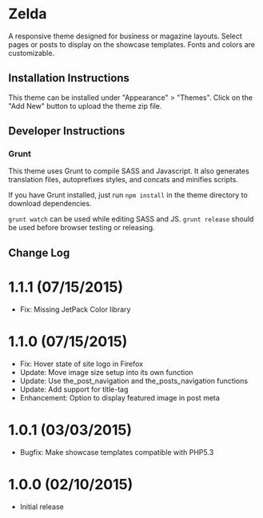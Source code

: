 # Zelda

A responsive theme designed for business or magazine layouts. Select pages or posts to display on the showcase templates. Fonts and colors are customizable.

## Installation Instructions

This theme can be installed under "Appearance" > "Themes".  Click on the "Add New" button to upload the theme zip file.

## Developer Instructions

### Grunt

This theme uses Grunt to compile SASS and Javascript.  It also generates translation files, autoprefixes styles, and concats and minifies scripts.

If you have Grunt installed, just run `npm install` in the theme directory to download dependencies.

`grunt watch` can be used while editing SASS and JS.
`grunt release` should be used before browser testing or releasing.

## Change Log

1.1.1 (07/15/2015)
===

* Fix: Missing JetPack Color library

1.1.0 (07/15/2015)
===

* Fix: Hover state of site logo in Firefox
* Update: Move image size setup into its own function
* Update: Use the_post_navigation and the_posts_navigation functions
* Update: Add support for title-tag
* Enhancement: Option to display featured image in post meta

1.0.1 (03/03/2015)
===

* Bugfix: Make showcase templates compatible with PHP5.3

1.0.0 (02/10/2015)
===

* Initial release